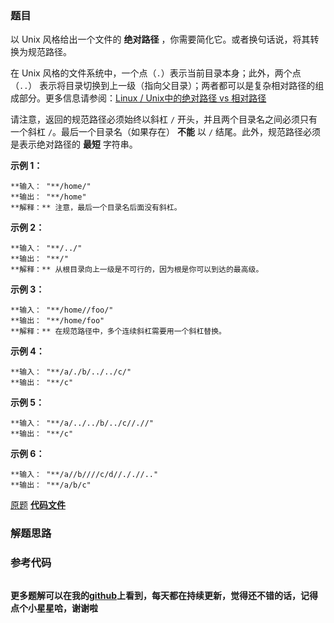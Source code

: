 ### 题目
以 Unix 风格给出一个文件的 **绝对路径** ，你需要简化它。或者换句话说，将其转换为规范路径。

在 Unix 风格的文件系统中，一个点（`.`）表示当前目录本身；此外，两个点 （`..`）
表示将目录切换到上一级（指向父目录）；两者都可以是复杂相对路径的组成部分。更多信息请参阅：[Linux / Unix中的绝对路径 vs
相对路径](https://blog.csdn.net/u011327334/article/details/50355600)

请注意，返回的规范路径必须始终以斜杠 `/` 开头，并且两个目录名之间必须只有一个斜杠 `/`。最后一个目录名（如果存在） **不能** 以 `/`
结尾。此外，规范路径必须是表示绝对路径的 **最短** 字符串。



**示例 1：**

    
    
    **输入： "**/home/"
    **输出： "**/home"
    **解释：** 注意，最后一个目录名后面没有斜杠。
    

**示例 2：**

    
    
    **输入： "**/../"
    **输出： "**/"
    **解释：** 从根目录向上一级是不可行的，因为根是你可以到达的最高级。
    

**示例 3：**

    
    
    **输入： "**/home//foo/"
    **输出： "**/home/foo"
    **解释：** 在规范路径中，多个连续斜杠需要用一个斜杠替换。
    

**示例 4：**

    
    
    **输入： "**/a/./b/../../c/"
    **输出： "**/c"
    

**示例 5：**

    
    
    **输入： "**/a/../../b/../c//.//"
    **输出： "**/c"
    

**示例 6：**

    
    
    **输入： "**/a//b////c/d//././/.."
    **输出： "**/a/b/c"

[原题](https://leetcode-cn.com/problems/simplify-path/)    **[代码文件]()**


### 解题思路




### 参考代码

```go


```




**更多题解可以在我的[github](https://github.com/LZH139/leetcode_Go)上看到，每天都在持续更新，觉得还不错的话，记得点个小星星哈，谢谢啦**

